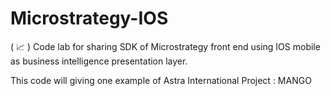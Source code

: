 # Microstrategy-IOS
( 📈 ) Code lab for sharing SDK of Microstrategy front end using IOS mobile as business intelligence presentation layer. 

This code will giving one example of Astra International Project : MANGO
